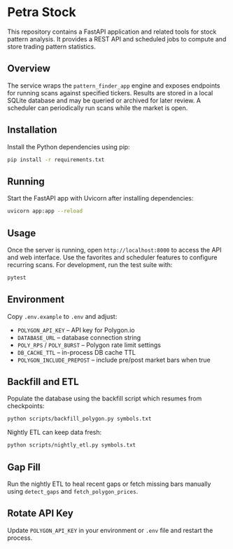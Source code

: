 # Petra Stock

This repository contains a FastAPI application and related tools for stock pattern analysis. It
provides a REST API and scheduled jobs to compute and store trading pattern statistics.

## Overview

The service wraps the `pattern_finder_app` engine and exposes endpoints for running scans against
specified tickers. Results are stored in a local SQLite database and may be queried or archived for
later review. A scheduler can periodically run scans while the market is open.

## Installation

Install the Python dependencies using pip:

```bash
pip install -r requirements.txt
```

## Running

Start the FastAPI app with Uvicorn after installing dependencies:

```bash
uvicorn app:app --reload
```

## Usage

Once the server is running, open `http://localhost:8000` to access the API and web interface. Use
the favorites and scheduler features to configure recurring scans. For development, run the test
suite with:

```bash
pytest
```

## Environment

Copy `.env.example` to `.env` and adjust:

- `POLYGON_API_KEY` – API key for Polygon.io
- `DATABASE_URL` – database connection string
- `POLY_RPS` / `POLY_BURST` – Polygon rate limit settings
- `DB_CACHE_TTL` – in-process DB cache TTL
- `POLYGON_INCLUDE_PREPOST` – include pre/post market bars when true

## Backfill and ETL

Populate the database using the backfill script which resumes from checkpoints:

```bash
python scripts/backfill_polygon.py symbols.txt
```

Nightly ETL can keep data fresh:

```bash
python scripts/nightly_etl.py symbols.txt
```

## Gap Fill

Run the nightly ETL to heal recent gaps or fetch missing bars manually using
`detect_gaps` and `fetch_polygon_prices`.

## Rotate API Key

Update `POLYGON_API_KEY` in your environment or `.env` file and restart the process.
